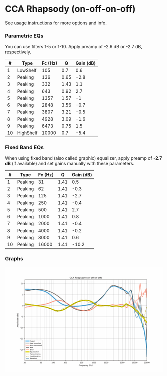 # CCA Rhapsody (on-off-on-off)
See [usage instructions](https://github.com/jaakkopasanen/AutoEq#usage) for more options and info.

### Parametric EQs
You can use filters 1-5 or 1-10. Apply preamp of -2.6 dB or -2.7 dB, respectively.

|   # | Type      |   Fc (Hz) |    Q |   Gain (dB) |
|-----|-----------|-----------|------|-------------|
|   1 | LowShelf  |       105 | 0.7  |         0.6 |
|   2 | Peaking   |       136 | 0.65 |        -2.8 |
|   3 | Peaking   |       332 | 1.43 |         1.1 |
|   4 | Peaking   |       643 | 0.92 |         2.7 |
|   5 | Peaking   |      1357 | 1.57 |        -1   |
|   6 | Peaking   |      2848 | 3.56 |        -0.7 |
|   7 | Peaking   |      3807 | 3.21 |        -0.5 |
|   8 | Peaking   |      4928 | 3.09 |        -1.6 |
|   9 | Peaking   |      6473 | 0.75 |         1.5 |
|  10 | HighShelf |     10000 | 0.7  |        -5.4 |

### Fixed Band EQs
When using fixed band (also called graphic) equalizer, apply preamp of **-2.7 dB** (if available) and set gains manually with these parameters.

|   # | Type    |   Fc (Hz) |    Q |   Gain (dB) |
|-----|---------|-----------|------|-------------|
|   1 | Peaking |        31 | 1.41 |         0.5 |
|   2 | Peaking |        62 | 1.41 |        -0.3 |
|   3 | Peaking |       125 | 1.41 |        -2.7 |
|   4 | Peaking |       250 | 1.41 |        -0.4 |
|   5 | Peaking |       500 | 1.41 |         2.7 |
|   6 | Peaking |      1000 | 1.41 |         0.8 |
|   7 | Peaking |      2000 | 1.41 |        -0.4 |
|   8 | Peaking |      4000 | 1.41 |        -0.2 |
|   9 | Peaking |      8000 | 1.41 |         0.6 |
|  10 | Peaking |     16000 | 1.41 |       -10.2 |

### Graphs
![](./CCA%20Rhapsody%20(on-off-on-off).png)
